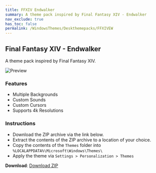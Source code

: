 ```yaml
---
title: FFXIV Endwalker
summary: A theme pack inspired by Final Fantasy XIV - Endwalker
nav_exclude: true
has_toc: false
permalink: /WindowsThemes/Deskthemepacks/FFXIVEW
---
```


## Final Fantasy XIV - Endwalker

A theme pack inspired by Final Fantasy XIV.

![Preview](https://gitlab.com/the-back-room/deskthemepacks/sfw/ffxiv-endwalker/-/raw/main/Extras/Preview.bmp)

### Features

- Multiple Backgrounds
- Custom Sounds
- Custom Cursors
- Supports 4k Resolutions

### Instructions

- Download the ZIP archive via the link below.
- Extract the contents of the ZIP archive to a location of your choice.
- Copy the contents of the `Themes` folder into `%LOCALAPPDATA%\Microsoft\Windows\Themes\`
- Apply the theme via `Settings > Personalization > Themes`

**Download**: [Download ZIP](https://gitlab.com/the-back-room/deskthemepacks/sfw/ffxiv-endwalker/-/archive/main/ffxiv-endwalker-main.zip)